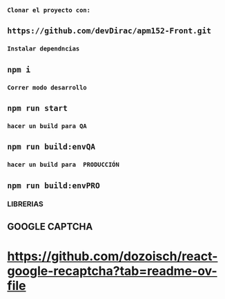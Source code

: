 ### `Clonar el proyecto con:`
## `https://github.com/devDirac/apm152-Front.git`

### `Instalar dependncias`
## `npm i`

### `Correr modo desarrollo`
## `npm run start`

### `hacer un build para QA`
## `npm run build:envQA`

### `hacer un build para  PRODUCCIÓN`
## `npm run build:envPRO`

### LIBRERIAS 

## GOOGLE CAPTCHA

#  https://github.com/dozoisch/react-google-recaptcha?tab=readme-ov-file
